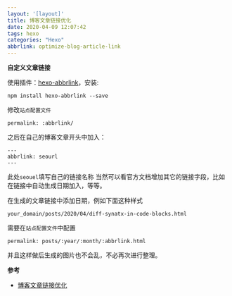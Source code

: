 ```yaml
---
layout: '[layout]'
title: 博客文章链接优化
date: 2020-04-09 12:07:42
tags: hexo
categories: "Hexo"
abbrlink: optimize-blog-article-link
---
```


**自定义文章链接**

使用插件：[hexo-abbrlink](https://github.com/rozbo/hexo-abbrlink)，安装:
```
npm install hexo-abbrlink --save
```
修改`站点配置文件`
```
permalink: :abbrlink/
```
之后在自己的博客文章开头中加入：
```
---
abbrlink: seourl
---
```
此处`seouel`填写自己的链接名称
当然可以看官方文档增加其它的链接字段，比如在链接中自动生成日期加入，等等。

在生成的文章链接中添加日期，例如下面这种样式
```
your_domain/posts/2020/04/diff-synatx-in-code-blocks.html
```
需要在`站点配置文件`中配置
```
permalink: posts/:year/:month/:abbrlink.html
```
并且这样做后生成的图片也不会乱，不必再次进行整理。

**参考**

- [博客文章链接优化](https://blog.zuiyu1818.cn/posts/NexT_seourl.html)
